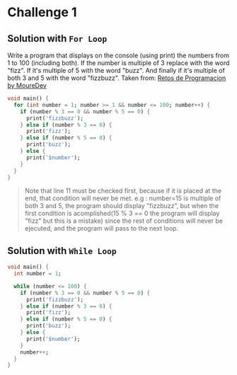 # Challenge 1

## Solution with `For Loop`

Write a program that displays on the console (using print) the numbers from 1 to 100 (including both). If the number is multiple of 3 replace with the word "fizz". If it's multiple of 5 with the word "buzz". And finally if it's multiple of both 3 and 5 with the word "fizzbuzz".
Taken from: [Retos de Programacion by MoureDev](https://retosdeprogramacion.com/semanales2023)

```Dart
void main() {
  for (int number = 1; number >= 1 && number <= 100; number++) {
    if (number % 3 == 0 && number % 5 == 0) {
      print('fizzbuzz');
    } else if (number % 3 == 0) {
      print('fizz');
    } else if (number % 5 == 0) {
      print('buzz');
    } else {
      print('$number');
    }
  }
}
```

>Note that line 11 must be checked first, because if it is placed at the end, that condition will never be met. e.g : number=15 is multiple of both 3 and 5, the program should display "fizzbuzz", but when the first condition is acomplished(15 % 3 == 0 the program will display "fizz" but this is a mistake) since the rest of conditions will never be ejecuted, and the program will pass to the next loop.

## Solution with `While Loop`

```Dart
void main() {
  int number = 1;

  while (number <= 100) {
    if (number % 3 == 0 && number % 5 == 0) {
      print('fizzbuzz');
    } else if (number % 3 == 0) {
      print('fizz');
    } else if (number % 5 == 0) {
      print('buzz');
    } else {
      print('$number');
    }
    number++;
  }
}
```
